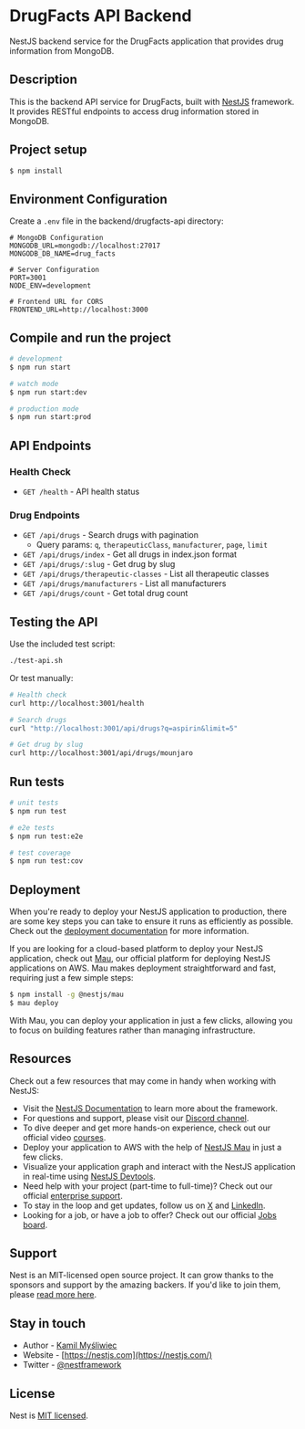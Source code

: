 # DrugFacts API Backend

NestJS backend service for the DrugFacts application that provides drug information from MongoDB.

## Description

This is the backend API service for DrugFacts, built with [NestJS](https://github.com/nestjs/nest) framework. It provides RESTful endpoints to access drug information stored in MongoDB.

## Project setup

```bash
$ npm install
```

## Environment Configuration

Create a `.env` file in the backend/drugfacts-api directory:

```env
# MongoDB Configuration
MONGODB_URL=mongodb://localhost:27017
MONGODB_DB_NAME=drug_facts

# Server Configuration
PORT=3001
NODE_ENV=development

# Frontend URL for CORS
FRONTEND_URL=http://localhost:3000
```

## Compile and run the project

```bash
# development
$ npm run start

# watch mode
$ npm run start:dev

# production mode
$ npm run start:prod
```

## API Endpoints

### Health Check
- `GET /health` - API health status

### Drug Endpoints
- `GET /api/drugs` - Search drugs with pagination
  - Query params: `q`, `therapeuticClass`, `manufacturer`, `page`, `limit`
- `GET /api/drugs/index` - Get all drugs in index.json format
- `GET /api/drugs/:slug` - Get drug by slug
- `GET /api/drugs/therapeutic-classes` - List all therapeutic classes
- `GET /api/drugs/manufacturers` - List all manufacturers
- `GET /api/drugs/count` - Get total drug count

## Testing the API

Use the included test script:
```bash
./test-api.sh
```

Or test manually:
```bash
# Health check
curl http://localhost:3001/health

# Search drugs
curl "http://localhost:3001/api/drugs?q=aspirin&limit=5"

# Get drug by slug
curl http://localhost:3001/api/drugs/mounjaro
```

## Run tests

```bash
# unit tests
$ npm run test

# e2e tests
$ npm run test:e2e

# test coverage
$ npm run test:cov
```

## Deployment

When you're ready to deploy your NestJS application to production, there are some key steps you can take to ensure it runs as efficiently as possible. Check out the [deployment documentation](https://docs.nestjs.com/deployment) for more information.

If you are looking for a cloud-based platform to deploy your NestJS application, check out [Mau](https://mau.nestjs.com), our official platform for deploying NestJS applications on AWS. Mau makes deployment straightforward and fast, requiring just a few simple steps:

```bash
$ npm install -g @nestjs/mau
$ mau deploy
```

With Mau, you can deploy your application in just a few clicks, allowing you to focus on building features rather than managing infrastructure.

## Resources

Check out a few resources that may come in handy when working with NestJS:

- Visit the [NestJS Documentation](https://docs.nestjs.com) to learn more about the framework.
- For questions and support, please visit our [Discord channel](https://discord.gg/G7Qnnhy).
- To dive deeper and get more hands-on experience, check out our official video [courses](https://courses.nestjs.com/).
- Deploy your application to AWS with the help of [NestJS Mau](https://mau.nestjs.com) in just a few clicks.
- Visualize your application graph and interact with the NestJS application in real-time using [NestJS Devtools](https://devtools.nestjs.com).
- Need help with your project (part-time to full-time)? Check out our official [enterprise support](https://enterprise.nestjs.com).
- To stay in the loop and get updates, follow us on [X](https://x.com/nestframework) and [LinkedIn](https://linkedin.com/company/nestjs).
- Looking for a job, or have a job to offer? Check out our official [Jobs board](https://jobs.nestjs.com).

## Support

Nest is an MIT-licensed open source project. It can grow thanks to the sponsors and support by the amazing backers. If you'd like to join them, please [read more here](https://docs.nestjs.com/support).

## Stay in touch

- Author - [Kamil Myśliwiec](https://twitter.com/kammysliwiec)
- Website - [https://nestjs.com](https://nestjs.com/)
- Twitter - [@nestframework](https://twitter.com/nestframework)

## License

Nest is [MIT licensed](https://github.com/nestjs/nest/blob/master/LICENSE).
